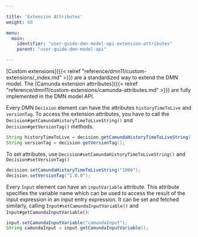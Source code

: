 ```yaml
---

title: 'Extension Attributes'
weight: 60

menu:
  main:
    identifier: "user-guide-dmn-model-api-extension-attributes"
    parent: "user-guide-dmn-model-api"

---
```



[Custom extensions]({{< relref "reference/dmn11/custom-extensions/_index.md" >}}) are a standardized way to extend the DMN model.
The [Camunda extension attrributes]({{< relref "reference/dmn11/custom-extensions/camunda-attributes.md" >}}) are fully implemented in the DMN model API.

Every DMN `Decision` element can have the attributes `historyTimeToLive` and `versionTag`.
To access the extension attributes, you have to call the `Decision#getCamundaHistoryTimeToLiveString()` and
`Decision#getVersionTag()` methods.

```java
String historyTimeToLive = decision.getCamundaHistoryTimeToLiveString();
String versionTag = decision.getVersionTag();
```
To set attributes, use `Decision#setCamundaHistoryTimeToLiveString()` and `Decision#setVersionTag()`
```java
decision.setCamundaHistoryTimeToLiveString("1000");
decision.setVersionTag("1.0.0");
```

Every `Input` element can have an `inputVariable` attribute.
This attribute specifies the variable name which can be used to access the result of the input expression in an input entry expression.
It can be set and fetched similarly, calling `Input#setCamundaInputVariable()` and `Input#getCamundaInputVariable()`:

```java
input.setCamundaInputVariable("camundaInput");
String camundaInput = input.getCamundaInputVariable();
```
